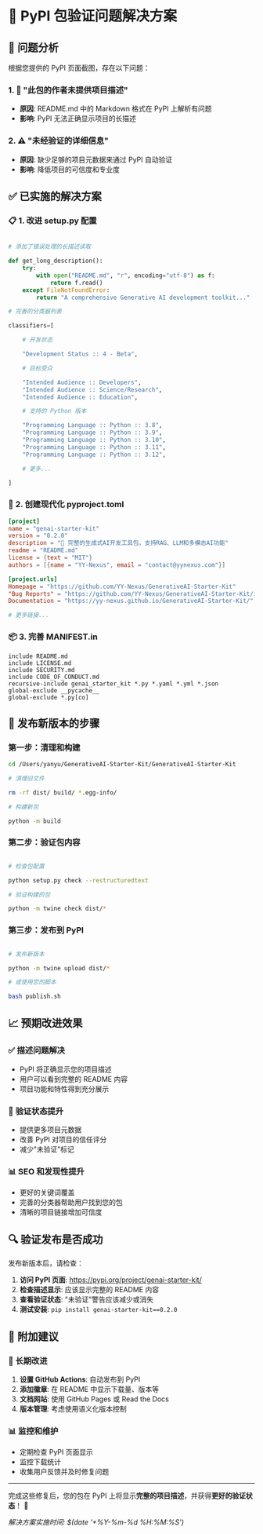 🔧 PyPI 包验证问题解决方案
===============================

## 🎯 问题分析

根据您提供的 PyPI 页面截图，存在以下问题：

### 1. 📝 **"此包的作者未提供项目描述"**

- **原因**: README.md 中的 Markdown 格式在 PyPI 上解析有问题
- **影响**: PyPI 无法正确显示项目的长描述

### 2. ⚠️ **"未经验证的详细信息"**

- **原因**: 缺少足够的项目元数据来通过 PyPI 自动验证
- **影响**: 降低项目的可信度和专业度

## ✅ **已实施的解决方案**

### 📋 **1. 改进 setup.py 配置**

```python

# 添加了错误处理的长描述读取

def get_long_description():
    try:
        with open("README.md", "r", encoding="utf-8") as f:
            return f.read()
    except FileNotFoundError:
        return "A comprehensive Generative AI development toolkit..."

# 完善的分类器列表

classifiers=[

    # 开发状态

    "Development Status :: 4 - Beta",

    # 目标受众

    "Intended Audience :: Developers",
    "Intended Audience :: Science/Research",
    "Intended Audience :: Education",

    # 支持的 Python 版本

    "Programming Language :: Python :: 3.8",
    "Programming Language :: Python :: 3.9",
    "Programming Language :: Python :: 3.10",
    "Programming Language :: Python :: 3.11",
    "Programming Language :: Python :: 3.12",

    # 更多...

]
```

### 🔧 **2. 创建现代化 pyproject.toml**

```toml
[project]
name = "genai-starter-kit"
version = "0.2.0"
description = "🚀 完整的生成式AI开发工具包，支持RAG、LLM和多模态AI功能"
readme = "README.md"
license = {text = "MIT"}
authors = [{name = "YY-Nexus", email = "contact@yynexus.com"}]

[project.urls]
Homepage = "https://github.com/YY-Nexus/GenerativeAI-Starter-Kit"
"Bug Reports" = "https://github.com/YY-Nexus/GenerativeAI-Starter-Kit/issues"
Documentation = "https://yy-nexus.github.io/GenerativeAI-Starter-Kit/"

# 更多链接...

```

### 📦 **3. 完善 MANIFEST.in**

```plaintext
include README.md
include LICENSE.md
include SECURITY.md
include CODE_OF_CONDUCT.md
recursive-include genai_starter_kit *.py *.yaml *.yml *.json
global-exclude __pycache__
global-exclude *.py[co]
```

## 🚀 **发布新版本的步骤**

### 第一步：清理和构建

```bash
cd /Users/yanyu/GenerativeAI-Starter-Kit/GenerativeAI-Starter-Kit

# 清理旧文件

rm -rf dist/ build/ *.egg-info/

# 构建新包

python -m build
```

### 第二步：验证包内容

```bash

# 检查包配置

python setup.py check --restructuredtext

# 验证构建的包

python -m twine check dist/*
```

### 第三步：发布到 PyPI

```bash

# 发布新版本

python -m twine upload dist/*

# 或使用您的脚本

bash publish.sh
```

## 📈 **预期改进效果**

### ✅ **描述问题解决**

- PyPI 将正确显示您的项目描述
- 用户可以看到完整的 README 内容
- 项目功能和特性得到充分展示

### 🔐 **验证状态提升**

- 提供更多项目元数据
- 改善 PyPI 对项目的信任评分
- 减少"未验证"标记

### 📊 **SEO 和发现性提升**

- 更好的关键词覆盖
- 完善的分类器帮助用户找到您的包
- 清晰的项目链接增加可信度

## 🔍 **验证发布是否成功**

发布新版本后，请检查：

1. **访问 PyPI 页面**: <https://pypi.org/project/genai-starter-kit/>
2. **检查描述显示**: 应该显示完整的 README 内容
3. **查看验证状态**: "未验证"警告应该减少或消失
4. **测试安装**: `pip install genai-starter-kit==0.2.0`

## 📝 **附加建议**

### 🔮 **长期改进**

1. **设置 GitHub Actions**: 自动发布到 PyPI
2. **添加徽章**: 在 README 中显示下载量、版本等
3. **文档网站**: 使用 GitHub Pages 或 Read the Docs
4. **版本管理**: 考虑使用语义化版本控制

### 📊 **监控和维护**

- 定期检查 PyPI 页面显示
- 监控下载统计
- 收集用户反馈并及时修复问题

---

完成这些修复后，您的包在 PyPI 上将显示**完整的项目描述**，并获得**更好的验证状态**！ 🎉

*解决方案实施时间: $(date '+%Y-%m-%d %H:%M:%S')*
